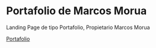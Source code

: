 # Portafolio de Marcos Morua
Landing Page de tipo Portafolio, Propietario Marcos Morua

[Portafolio](https://marcos-pines1.github.io/portafolio-marcos-morua/)
